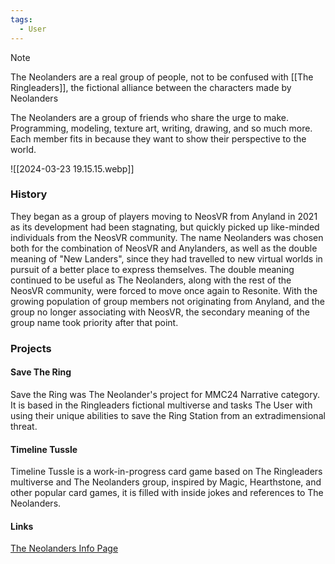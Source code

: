 ```yaml
---
tags:
  - User
---
```

>[!NOTE]
>The Neolanders are a real group of people, not to be confused with [[The Ringleaders]], the fictional alliance between the characters made by Neolanders

The Neolanders are a group of friends who share the urge to make. Programming, modeling, texture art, writing, drawing, and so much more. Each member fits in because they want to show their perspective to the world.

![[2024-03-23 19.15.15.webp]]
### History
They began as a group of players moving to NeosVR from Anyland in 2021 as its development had been stagnating, but quickly picked up like-minded individuals from the NeosVR community. The name Neolanders was chosen both for the combination of NeosVR and Anylanders, as well as the double meaning of "New Landers", since they had travelled to new virtual worlds in pursuit of a better place to express themselves.
The double meaning continued to be useful as The Neolanders, along with the rest of the NeosVR community, were forced to move once again to Resonite. With the growing population of group members not originating from Anyland, and the group no longer associating with NeosVR, the secondary meaning of the group name took priority after that point.

### Projects
#### Save The Ring
Save the Ring was The Neolander's project for MMC24 Narrative category. It is based in the Ringleaders fictional multiverse and tasks The User with using their unique abilities to save the Ring Station from an extradimensional threat.

#### Timeline Tussle
Timeline Tussle is a work-in-progress card game based on The Ringleaders multiverse and The Neolanders group, inspired by Magic, Hearthstone, and other popular card games, it is filled with inside jokes and references to The Neolanders.

#### Links
[The Neolanders Info Page](https://www.theneolanders.com/info/)
